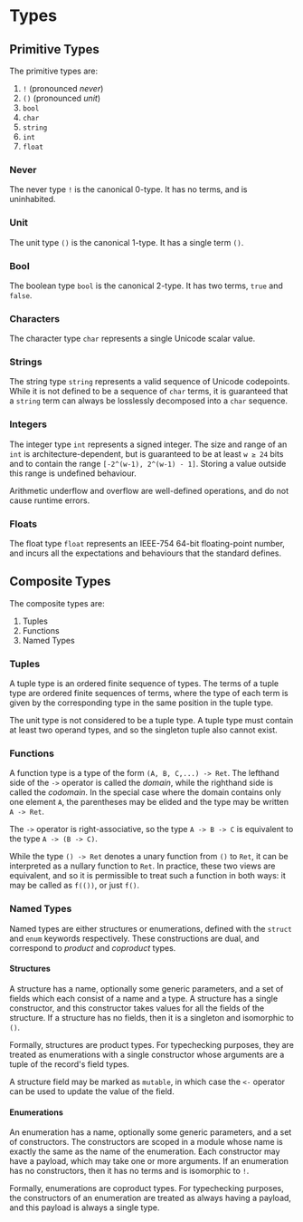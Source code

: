 # Types

## Primitive Types
The primitive types are:
1. `!` (pronounced _never_)
2. `()` (pronounced _unit_)
3. `bool`
4. `char`
5. `string`
6. `int`
7. `float`

### Never
The never type `!` is the canonical 0-type. It has no terms, and 
is uninhabited.

### Unit
The unit type `()` is the canonical 1-type. It has a single term `()`.

### Bool
The boolean type `bool` is the canonical 2-type. It has two terms, 
`true` and `false`.

### Characters
The character type `char` represents a single Unicode scalar value.

### Strings
The string type `string` represents a valid sequence of Unicode codepoints.
While it is not defined to be a sequence of `char` terms, it is guaranteed that
a `string` term can always be losslessly decomposed into a `char` sequence.

### Integers
The integer type `int` represents a signed integer. The size and range of an
`int` is architecture-dependent, but is guaranteed to be at least `w ≥ 24` bits
and to contain the range `[-2^(w-1), 2^(w-1) - 1]`. Storing a value outside
this range is undefined behaviour.

Arithmetic underflow and overflow are well-defined operations, and do not
cause runtime errors.

### Floats
The float type `float` represents an IEEE-754 64-bit floating-point number,
and incurs all the expectations and behaviours that the standard defines.

## Composite Types
The composite types are:
1. Tuples
2. Functions
3. Named Types

### Tuples
A tuple type is an ordered finite sequence of types. The terms of a tuple type
are ordered finite sequences of terms, where the type of each term is given by
the corresponding type in the same position in the tuple type.

The unit type is not considered to be a tuple type. A tuple type must contain
at least two operand types, and so the singleton tuple also cannot exist.

### Functions
A function type is a type of the form `(A, B, C,...) -> Ret`. The lefthand side
of the `->` operator is called the _domain_, while the righthand side is called
the _codomain_. In the special case where the domain contains only one element
`A`, the parentheses may be elided and the type may be written `A -> Ret`.

The `->` operator is right-associative, so the type `A -> B -> C` is equivalent
to the type `A -> (B -> C)`.

While the type `() -> Ret` denotes a unary function from `()` to `Ret`, it can
be interpreted as a nullary function to `Ret`. In practice, these two views are
equivalent, and so it is permissible to treat such a function in both ways: it
may be called as `f(())`, or just `f()`.

### Named Types
Named types are either structures or enumerations, defined with the `struct`
and `enum` keywords respectively. These constructions are dual, and correspond
to _product_ and _coproduct_ types.

#### Structures
A structure has a name, optionally some generic parameters, and a set of fields
which each consist of a name and a type. A structure has a single constructor,
and this constructor takes values for all the fields of the structure. If a
structure has no fields, then it is a singleton and isomorphic to `()`.

Formally, structures are product types. For typechecking purposes, they are
treated as enumerations with a single constructor whose arguments are a
tuple of the record's field types.

A structure field may be marked as `mutable`, in which case the `<-` operator
can be used to update the value of the field.

#### Enumerations
An enumeration has a name, optionally some generic parameters, and a set of
constructors. The constructors are scoped in a module whose name is exactly
the same as the name of the enumeration. Each constructor may have a payload,
which may take one or more arguments. If an enumeration has no constructors,
then it has no terms and is isomorphic to `!`.

Formally, enumerations are coproduct types. For typechecking purposes, the
constructors of an enumeration are treated as always having a payload, and
this payload is always a single type.
